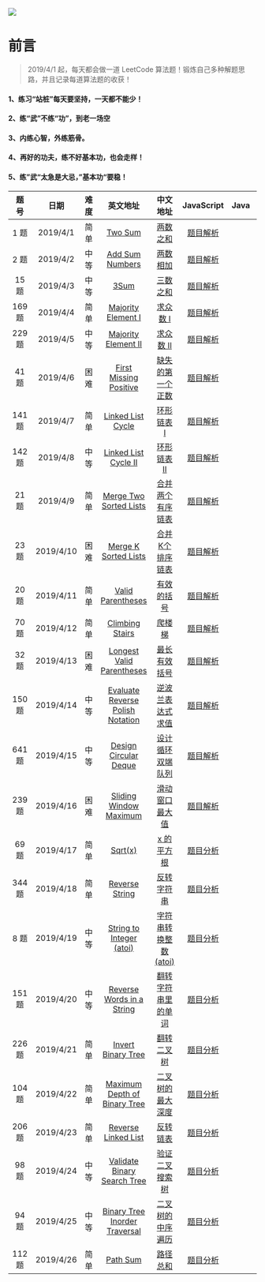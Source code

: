 ![](https://github.com/luxiangqiang/JS-LeetCode/blob/master/images/title2.png)

# 前言

> 2019/4/1 起，每天都会做一道 LeetCode 算法题！锻炼自己多种解题思路，并且记录每道算法题的收获！

#### 1、练习“站桩”每天要坚持，一天都不能少！

#### 2、练“武”不练“功”，到老一场空

#### 3、内练心智，外练筋骨。

#### 4、再好的功夫，练不好基本功，也会走样！

#### 5、练”武“太急是大忌，”基本功“要稳！

|  题号  |   日期    | 难度 |                           英文地址                           |                           中文地址                           |                          JavaScript                          | Java | Python |
| :----: | :-------: | :--: | :----------------------------------------------------------: | :----------------------------------------------------------: | :----------------------------------------------------------: | :--: | :----: |
|  1 题  | 2019/4/1  | 简单 |      [Two Sum](https://leetcode.com/problems/two-sum/)       |    [两数之和](https://leetcode-cn.com/problems/two-sum/)     | [题目解析](https://github.com/luxiangqiang/JS-LeetCode/blob/master/TwoSum.md) |      |        |
|  2 题  | 2019/4/2  | 中等 | [Add Sum Numbers](https://leetcode.com/problems/add-two-numbers/) | [两数相加](https://leetcode-cn.com/problems/add-two-numbers/) | [题目解析](https://github.com/luxiangqiang/JS-LeetCode/blob/master/AddTwoNumbers.md) |      |        |
| 15 题  | 2019/4/3  | 中等 |         [3Sum](https://leetcode.com/problems/3sum/)          |      [三数之和](https://leetcode-cn.com/problems/3sum/)      | [题目解析](https://github.com/luxiangqiang/JS-LeetCode/blob/master/3Sum.md) |      |        |
| 169 题 | 2019/4/4  | 简单 | [Majority Element I](https://leetcode.com/problems/majority-element/) | [求众数 I](https://leetcode-cn.com/problems/majority-element/) | [题目解析](https://github.com/luxiangqiang/JS-LeetCode/blob/master/MajorityElement1.md) |      |        |
| 229 题 | 2019/4/5  | 中等 | [Majority Element II](https://leetcode.com/problems/majority-element-ii/) | [求众数 II](https://leetcode-cn.com/problems/majority-element-ii/) | [题目解析](https://github.com/luxiangqiang/JS-LeetCode/blob/master/MajorityElement2.md) |      |        |
| 41 题  | 2019/4/6  | 困难 | [First Missing Positive](https://leetcode.com/problems/first-missing-positive/) | [缺失的第一个正数](https://leetcode-cn.com/problems/first-missing-positive/) | [题目解析](https://github.com/luxiangqiang/JS-LeetCode/blob/master/FirstMissingPositive.md) |      |        |
| 141 题 | 2019/4/7  | 简单 | [Linked List Cycle](https://leetcode.com/problems/linked-list-cycle/) | [环形链表 I](https://leetcode-cn.com/problems/linked-list-cycle/) | [题目解析](https://github.com/luxiangqiang/JS-LeetCode/blob/master/LinkedListCycle.md) |      |        |
| 142 题 | 2019/4/8  | 中等 | [Linked List Cycle II](https://leetcode-cn.com/problems/linked-list-cycle-ii/) | [环形链表 II](https://leetcode-cn.com/problems/linked-list-cycle-ii/) | [题目解析](https://github.com/luxiangqiang/JS-LeetCode/blob/master/LinkedListCycle2.md) |      |        |
| 21 题  | 2019/4/9  | 简单 | [Merge Two Sorted Lists](https://leetcode-cn.com/problems/merge-two-sorted-lists/) | [合并两个有序链表](https://leetcode-cn.com/problems/merge-two-sorted-lists/) | [题目解析](https://github.com/luxiangqiang/JS-LeetCode/blob/master/MergeTwoSortedLists.md) |      |        |
| 23 题  | 2019/4/10 | 困难 | [Merge K Sorted Lists](https://leetcode-cn.com/problems/merge-k-sorted-lists/) | [ 合并K个排序链表](https://leetcode-cn.com/problems/merge-k-sorted-lists/) | [题目解析](https://github.com/luxiangqiang/JS-LeetCode/blob/master/MergekSortedLists.md) |      |        |
| 20 题  | 2019/4/11 | 简单 | [Valid Parentheses](https://leetcode-cn.com/problems/valid-parentheses/) | [有效的括号](https://leetcode-cn.com/problems/valid-parentheses/) | [题目解析](https://github.com/luxiangqiang/JS-LeetCode/blob/master/ValidParentheses.md) |      |        |
| 70 题  | 2019/4/12 | 简单 | [Climbing Stairs](https://leetcode-cn.com/problems/climbing-stairs/) | [爬楼梯](https://leetcode-cn.com/problems/climbing-stairs/)  | [题目解析](https://github.com/luxiangqiang/JS-LeetCode/blob/master/ClimbingStairs.md) |      |        |
| 32 题  | 2019/4/13 | 困难 | [Longest Valid Parentheses](https://leetcode-cn.com/problems/longest-valid-parentheses/) | [最长有效括号](https://leetcode-cn.com/problems/longest-valid-parentheses/) | [题目解析](https://github.com/luxiangqiang/JS-LeetCode/blob/master/LongestVaildParentheses.md) |      |        |
| 150 题 | 2019/4/14 | 中等 | [ Evaluate Reverse Polish Notation](https://leetcode-cn.com/problems/evaluate-reverse-polish-notation/) | [逆波兰表达式求值](https://leetcode-cn.com/problems/evaluate-reverse-polish-notation/) | [题目解析](https://github.com/luxiangqiang/JS-LeetCode/blob/master/EvaluateReversePolishNotation.md) |      |        |
| 641 题 | 2019/4/15 | 中等 | [Design Circular Deque](https://leetcode-cn.com/problems/design-circular-deque/) | [设计循环双端队列](https://leetcode-cn.com/problems/design-circular-deque/) | [题目解析](https://github.com/luxiangqiang/JS-LeetCode/blob/master/DesignCircularDeque.md) |      |        |
| 239 题 | 2019/4/16 | 困难 | [Sliding Window Maximum](https://leetcode-cn.com/problems/sliding-window-maximum/) | [滑动窗口最大值](https://leetcode-cn.com/problems/sliding-window-maximum/) | [题目解析](https://github.com/luxiangqiang/JS-LeetCode/blob/master/SlidingWindowMaximum.md) |      |        |
| 69 题  | 2019/4/17 | 简单 |      [Sqrt(x)](https://leetcode-cn.com/problems/sqrtx/)      |    [x 的平方根](https://leetcode-cn.com/problems/sqrtx/)     | [题目分析](https://github.com/luxiangqiang/JS-LeetCode/blob/master/sqrtx.md) |      |        |
| 344 题 | 2019/4/18 | 简单 | [Reverse String](https://leetcode-cn.com/problems/reverse-string/) | [反转字符串](https://leetcode-cn.com/problems/reverse-string/) | [题目分析](https://github.com/luxiangqiang/JS-LeetCode/blob/master/ReverseString.md) |      |        |
|  8 题  | 2019/4/19 | 中等 | [String to Integer (atoi)](https://leetcode-cn.com/problems/string-to-integer-atoi/) | [字符串转换整数 (atoi)](https://leetcode-cn.com/problems/string-to-integer-atoi/) | [题目分析](https://github.com/luxiangqiang/JS-LeetCode/blob/master/StringToInteger.md) |      |        |
| 151 题 | 2019/4/20 | 中等 | [Reverse Words in a String](https://leetcode-cn.com/problems/reverse-words-in-a-string/) | [翻转字符串里的单词](https://leetcode-cn.com/problems/reverse-words-in-a-string/) | [题目分析](https://github.com/luxiangqiang/JS-LeetCode/blob/master/ReverseWordsInaString.md) |      |        |
| 226 题 | 2019/4/21 | 简单 | [Invert Binary Tree](https://leetcode-cn.com/problems/invert-binary-tree/) | [翻转二叉树](https://leetcode-cn.com/problems/invert-binary-tree/) | [题目分析](https://github.com/luxiangqiang/JS-LeetCode/blob/master/InvertBinaryTree.md) |      |        |
| 104题  | 2019/4/22 | 简单 | [Maximum Depth of Binary Tree](https://leetcode-cn.com/problems/maximum-depth-of-binary-tree/) | [二叉树的最大深度](https://leetcode-cn.com/problems/maximum-depth-of-binary-tree/) | [题目分析](https://github.com/luxiangqiang/JS-LeetCode/blob/master/MaximumDepthofBinaryTree.md) |      |        |
| 206题  | 2019/4/23 | 简单 | [Reverse Linked List](https://leetcode-cn.com/problems/reverse-linked-list/) | [反转链表](https://leetcode-cn.com/problems/reverse-linked-list/) | [题目分析](https://github.com/luxiangqiang/JS-LeetCode/blob/master/ReverseLinkedList.md) |      |        |
| 98 题  | 2019/4/24 | 中等 | [Validate Binary Search Tree](https://leetcode-cn.com/problems/validate-binary-search-tree/) | [验证二叉搜索树](https://leetcode-cn.com/problems/validate-binary-search-tree/) | [题目分析](https://github.com/luxiangqiang/JS-LeetCode/blob/master/VaildataBinarySearchTree.md) |      |        |
| 94 题  | 2019/4/25 | 中等 | [Binary Tree Inorder Traversal](https://leetcode-cn.com/problems/binary-tree-inorder-traversal/) | [二叉树的中序遍历](https://leetcode-cn.com/problems/binary-tree-inorder-traversal/) | [题目分析](https://github.com/luxiangqiang/JS-LeetCode/blob/master/BinaryTreeInorderTraversal.md) |      |        |
| 112 题 | 2019/4/26 | 简单 |    [Path Sum](https://leetcode-cn.com/problems/path-sum/)    |    [路径总和](https://leetcode-cn.com/problems/path-sum/)    | [题目分析](https://github.com/luxiangqiang/JS-LeetCode/blob/master/PathSum.md) |      |        |





 
